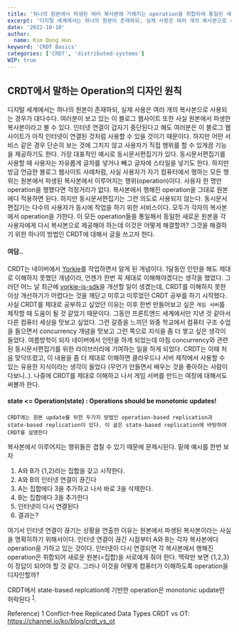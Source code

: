 ```yaml
---
title: '하나의 원본에서 파생된 여러 복사본에 가해지는 operation을 취합하여 통일된 새로운 원본을 만드는 마술(CRDT) - 1. Operation의 디자인 방법'
excerpt: '디지털 세계에서는 하나의 원본이 존재하되, 실제 사용은 여러 개의 복사본으로 사용되는 경우가 대다수다. 때에 따라, 원본에서 파생된 복사본에서는 operation이 가해질 수 있다. 가장 대표적인 예시로 동시문서편집기가 있다. 동시문서편집기를 사용할 때 각 사용자의 문서편집행위는 사실 원본에서 파생된 복사본에서 이루어지는 operation이다. 각 복사본에 행해진 operation은 나중에 추합되어 새로운 원본을 만들게 되는데 각 operation을 통일하기 위해서 사용되는 CRDT를 이해하기 위한 첫 관문인 operation의 디자인 방법에 대해서 탐구하겠다.'
date: '2022-10-10'
author:
  name: Kim Dong Hun
keyword: 'CRDT Basics'
categories: ['CRDT', 'distributed-systems']
WIP: true
---
```


## CRDT에서 말하는 Operation의 디자인 원칙

디지털 세계에서는 하나의 원본이 존재하되, 실제 사용은 여러 개의 복사본으로 사용되는 경우가 대다수다. 여러분이 보고 있는 이 블로그 웹사이트 또한 사실 원본에서 파생한 복사본이라고 볼 수 있다. 인터넷 연결이 갑자기 중단된다고 해도 여러분은 이 블로그 웹사이트가 아직 인터넷이 연결된 것처럼 사용할 수 있을 것이기 때문이다. 하지만 어떤 서비스 같은 경우 단순히 보는 것에 그치지 않고 사용자가 직접 행위를 할 수 있게끔 기능을 제공하기도 한다. 가장 대표적인 예시로 동시문서편집기가 있다. 동시문서편집기를 사용할 때 사용자는 자유롭게 글자를 넣거나 빼고 글자에 스타일을 넣기도 한다. 하지만 방금 언급한 블로그 웹사이트 사례처럼, 사실 사용자가 자기 컴퓨터에서 행하는 모든 행위는 원본에서 파생된 복사본에서 이루어지는 행위(operation)이다. 사용자 한 명만 operation을 행했다면 걱정거리가 없다. 복사본에서 행해진 operation을 그대로 원본에다 적용하면 된다. 하지만 동시문서편집기는 그런 의도로 사용되지 않는다. 동시문서편집기는 다수의 사용자가 동시에 작업을 하기 위한 서비스이다. 모두가 각자의 복사본에서 operation을 가한다. 이 모든 operation들을 통일해서 동일한 새로운 원본을 각 사용자에게 다시 복사본으로 제공해야 하는데 이것은 어떻게 해결할까? 그것을 해결하기 위한 하나의 방법인 CRDT에 대해서 글을 쓰고자 한다.


#### 여담..

CRDT는 네이버에서 [Yorkie](https://yorkie.dev/)를 작업하면서 알게 된 개념이다. 1달동안 인턴을 해도 제대로 이해하지 못했던 개념이라, 언젠가 한번 꼭 제대로 이해해야겠다는 생각을 했었다. 그러던 어느 날 최근에 [yorkie-js-sdk](https://github.com/yorkie-team/yorkie-js-sdk)을 개선할 일이 생겼는데, CRDT를 이해하지 못한 이상 개선하기가 어렵다는 것을 깨닫고 미루고 미루었던 CRDT 공부를 하기 시작했다. 사실 CRDT를 제대로 공부하고 싶었던 이유는 이후 한번 만들어보고 싶은 `게임 서버`를 제작할 때 도움이 될 것 같았기 때문이다. 그동안 프론트엔드 세계에서만 지낸 것 같아서 다른 컴퓨터 세상을 맛보고 싶었다. 그런 갈증을 느끼던 와중 학교에서 컴퓨터 구조 수업을 들으면서 concurrency 개념을 맛보고 그런 쪽으로 지식을 좀 더 쌓고 싶은 생각이 들었다. 여름방학이 되자 네이버에서 인턴을 하게 되었는데 마침 concurrency와 관련된 동시문서편집기를 위한 라이브러리에 기여하는 일을 하게 되었다. CRDT는 이때 처음 맞닥뜨렸고, 이 내용을 좀 더 제대로 이해하면 클라우드나 서버 제작에서 사용할 수 있는 유용한 지식이라는 생각이 들었다 (무언가 만들면서 배우는 것을 좋아하는 사람이다보니..). 나중에 CRDT를 제대로 이해하고 나서 게임 서버를 만드는 여정에 대해서도 써볼까 한다.


#### state <= Operation(state) : Operations should be monotonic updates! 

`CRDT에는 원본 update를 위한 두가지 방법인 operation-based replication과 state-based replication이 있다. 이 글은 state-based replication에 바탕하여 CRDT를 설명한다`

복사본에서 이루어지는 행위들은 겹칠 수 있기 때문에 문제시된다. 밑에 예시를 한번 보자

1. A와 B가 {1,2}라는 집합을 갖고 시작한다.
2. A와 B의 인터넷 연결이 끊긴다
3. A는 집합에다 3을 추가하고 나서 바로 3을 삭제한다.
4. B는 집합에다 3을 추가한다
5. 인터넷이 다시 연결된다
6. 결과는?

여기서 인터넷 연결이 끊기는 상황을 연출한 이유는 원본에서 파생된 복사본이라는 사실을 명확히하기 위해서이다. 인터넷 연결이 끊긴 시점부터 A와 B는 각자 복사본에다 operation을 가하고 있는 것이다. 인터넷이 다시 연결되면 각 복사본에서 행해진 operation은 취합되어 새로운 원본(=집합)을 서로에게 줘야 한다. 맥락만 보면 {1,2,3}이 정답이 되어야 할 것 같다. 그러나 이것을 어떻게 컴퓨터가 이해하도록 operation을 디자인할까?

CRDT에서 state-based replcation에 기반한 operation은 monotonic update만 허락된다 <sup>[1](#footnote_1)</sup>. 






Reference)
<a name="footnote_1">1</a> Conflict-free Replicated Data Types
CRDT vs OT: https://channel.io/ko/blog/crdt_vs_ot

